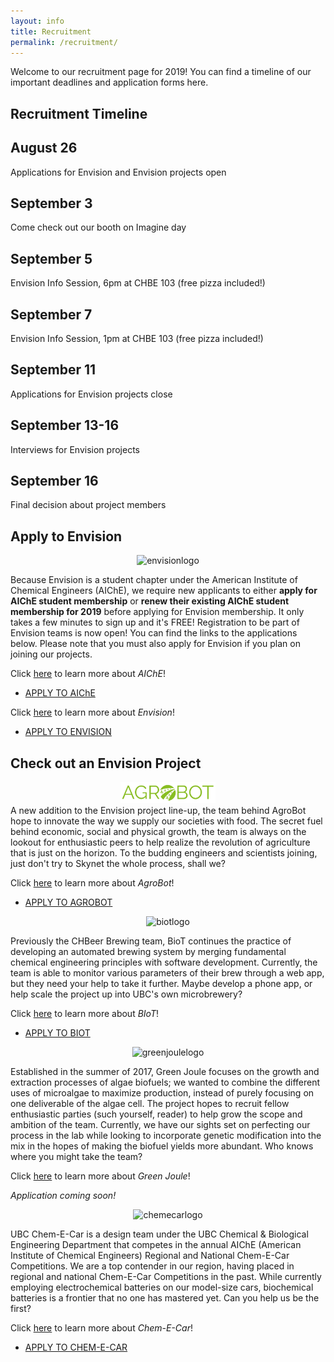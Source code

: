 ```yaml
---
layout: info
title: Recruitment
permalink: /recruitment/
---
```


Welcome to our recruitment page for 2019! You can find a timeline of our important deadlines and application forms here.  

<!--Unfortunately, we have **closed** registration for the 2019 year, but check our Facebook page and leave a like for updates on projects, member activities and future registrations dates! In the meantime, feel free to explore Envision and its projects, or email us at contact@ubcenvision.com for any enquiries.-->

## Recruitment Timeline

<div class="timeline">
  <link rel="stylesheet" href="/assets/css/timeline.css">
    <div class="container left">
      <div class="timelinecontent">
        <h2>August 26</h2>
        <p>Applications for Envision and Envision projects open</p>
      </div>
    </div>
    <div class="container right">
      <div class="timelinecontent">
        <h2>September 3</h2>
        <p>Come check out our booth on Imagine day</p>
      </div>
    </div>
    <div class="container left">
      <div class="timelinecontent">
        <h2>September 5</h2>
        <p>Envision Info Session, 6pm at CHBE 103 (free pizza included!)</p>
      </div>
    </div>
     <div class="container right">
      <div class="timelinecontent">
        <h2>September 7</h2>
        <p>Envision Info Session, 1pm at CHBE 103 (free pizza included!)</p>
      </div>
    </div>
    <div class="container left">
      <div class="timelinecontent">
        <h2>September 11</h2>
        <p>Applications for Envision projects close</p>
      </div>
    </div>
    <div class="container right">
      <div class="timelinecontent">
        <h2>September 13-16</h2>
        <p>Interviews for Envision projects</p>
      </div>
    </div>
    <div class="container left">
      <div class="timelinecontent">
        <h2>September 16</h2>
        <p>Final decision about project members</p>
      </div>
    </div>
</div>

## Apply to Envision

<!--Envision-->

<div align="center"><img src="/assets/images/envision.png" width="55%" left="50%" alt="envisionlogo"></div>


Because Envision is a student chapter under the American Institute of Chemical Engineers (AIChE), we require new applicants to either **apply for AIChE student membership** or **renew their existing AIChE student membership for 2019** before applying for Envision membership. It only takes a few minutes to sign up and it's FREE! Registration to be part of Envision teams is now open! You can find the links to the applications below. Please note that you must also apply for Envision if you plan on joining our projects.
<!--Unfortunately, registration to be part of Envision teams are now closed, but we still encourage you to sign up as an AICHE member and take advantage of professional networking and academic enrichment opportunities!-->

Click [here](https://www.aiche.org/community/membership/benefits) to learn more about _AIChE_!

<ul class="actions">
	<li><a href="https://www.aiche.org/community/membership" class="button medium wide">APPLY TO AIChE</a></li>
</ul>


Click [here](http://www.ubcenvision.com/about/) to learn more about _Envision_!  

<ul class="actions">
	<li><a href="https://ubc.ca1.qualtrics.com/jfe/form/SV_82idkRnBb9pWRZX" class="button medium wide">APPLY TO ENVISION</a></li>
</ul>


## Check out an Envision Project

<!--AgroBot-->
<div align="center"><img src="/assets/images/recruitment/agrobotofficiallogo.JPG" alt="agrobotlogo" width="30%" height="auto"></div>
  A new addition to the Envision project line-up, the team behind AgroBot hope to innovate the way we supply our societies with food. The secret fuel behind economic, social and physical growth, the team is always on the lookout for enthusiastic peers to help realize the revolution of agriculture that is just on the horizon. To the budding engineers and scientists joining, just don't try to Skynet the whole process, shall we?

Click [here](http://www.ubcenvision.com/agrobot/) to learn more about _AgroBot_!

<ul class="actions">
	<li><a href="https://ubc.ca1.qualtrics.com/jfe/form/SV_5BDOYaSDWVUm1kV" class="button medium wide">APPLY TO AGROBOT</a></li>
</ul>


<!--BIoT-->
<div align="center"><img src="/assets/images/recruitment/biot.png" alt="biotlogo" width="20%" height="auto"></div>
 
  Previously the CHBeer Brewing team, BioT continues the practice of developing an automated brewing system by merging fundamental chemical engineering principles with software development. Currently, the team is able to monitor various parameters of their brew through a web app, but they need your help to take it further. Maybe develop a phone app, or help scale the project up into UBC's own microbrewery?

Click [here](http://www.ubcenvision.com/beer/) to learn more about _BIoT_!

<ul class="actions">
	<li><a href="https://ubc.ca1.qualtrics.com/jfe/form/SV_bjejpM5MPoMpjDv" class="button medium wide">APPLY TO BIOT</a></li>
</ul>


<!--Green Joule-->

<div align="center"><img src= "/assets/images/recruitment/greenjoule.png" alt="greenjoulelogo" width= "20%" left = "50%" height= "auto"></div>
      
  Established in the summer of 2017, Green Joule focuses on the growth and extraction processes of algae biofuels; we wanted to combine the different uses of microalgae to maximize production, instead of purely focusing on one deliverable of the algae cell. The project hopes to recruit fellow enthusiastic parties (such yourself, reader) to help grow the scope and ambition of the team. Currently, we have our sights set on perfecting our process in the lab while looking to incorporate genetic modification into the mix in the hopes of making the biofuel yields more abundant. Who knows where you might take the team?

Click [here](http://www.ubcenvision.com/algae/) to learn more about _Green Joule_!

_Application coming soon!_
<!--<ul class="actions">
	<li><a href="https://ubc.ca1.qualtrics.com/jfe/form/SV_2t3r37arjDLjteB" class="button medium wide">APPLY TO GREEN JOULE</a></li>
</ul>-->



<!--Chem-E-Car-->

<div align="center"><img src="/assets/images/recruitment/chemecar.png" alt="chemecarlogo" left="50%" width= "30%" height= "auto"></div>
      
  UBC Chem-E-Car is a design team under the UBC Chemical & Biological Engineering Department that competes in the annual AIChE (American Institute of Chemical Engineers) Regional and National Chem-E-Car Competitions. We are a top contender in our region, having placed in regional and national Chem-E-Car Competitions in the past. While currently employing electrochemical batteries on our model-size cars, biochemical batteries is a frontier that no one has mastered yet. Can you help us be the first?

Click [here](http://www.ubcenvision.com/chemecar/) to learn more about _Chem-E-Car_!

<ul class="actions">
	<li><a href="https://ubc.ca1.qualtrics.com/jfe/form/SV_1QPFDr68m7B5MON" class="button medium wide">APPLY TO CHEM-E-CAR</a></li>
</ul>
